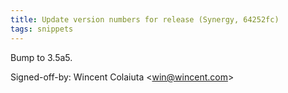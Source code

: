 ```yaml
---
title: Update version numbers for release (Synergy, 64252fc)
tags: snippets
---
```


Bump to 3.5a5.

Signed-off-by: Wincent Colaiuta &lt;win@wincent.com&gt;
